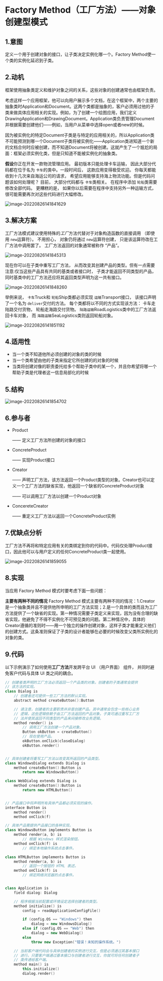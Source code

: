 #  Factory Method（工厂方法）——对象创建型模式

## 1.意图

定义一个用于创建对象的接口，让子类决定实例化哪一个。Factory Method使一个类的实例化延迟到子类。

## 2.动机

框架使用抽象类定义和维护对象之间的关系，这些对象的创建通常也由框架负责。

考虑这样一个应用框架，他可以向用户展示多个文档，在这个框架中，两个主要的抽象类时Application和Document。这两个类都是抽象的，客户必须用过他的子类来做具体应用相关的实现。例如，为了创建一个绘图应用，我们定义DrawingApplication和DrawingDocument。Application类负责管理Document并根据需要创建他们——例如，当用户从菜单中选择open或者new的时候。

因为被实例化的特定Document子类是与特定的应用相关的，所以Application类不可能预测到哪一个Document子类将被实例化——Application类进知道一个新的文档合何时应被创建，而不知道Document将被创建。这就产生了一个尴尬的局面：框架必须实例化类，但是只知道不能被实例化的抽象类。

**假设**你正在开发一款物流管理应用。 最初版本只能处理卡车运输， 因此大部分代码都在位于名为 `卡车`的类中。一段时间后， 这款应用变得极受欢迎。 你每天都能收到十几次来自海运公司的请求， 希望应用能够支持海上物流功能。但是代码问题该如何处理呢？ 目前， 大部分代码都与 `卡车`类相关。 在程序中添加 `轮船`类需要修改全部代码。 更糟糕的是， 如果你以后需要在程序中支持另外一种运输方式， 很可能需要再次对这些代码进行大幅修改。

![image-20220826141841629](https://typora-imagehost-1308499275.cos.ap-shanghai.myqcloud.com/2022-8/202208261418692.png)

## 3.解决方案

工厂方法模式建议使用特殊的*工厂*方法代替对于对象构造函数的直接调用 （即使用 `new`运算符）。 不用担心， 对象仍将通过 `new`运算符创建， 只是该运算符改在工厂方法中调用罢了。 工厂方法返回的对象通常被称作 “产品”。

![image-20220826141845313](https://typora-imagehost-1308499275.cos.ap-shanghai.myqcloud.com/2022-8/202208261418368.png)

 现在你可以在子类中重写工厂方法， 从而改变其创建产品的类型。但有一点需要注意:仅当这些产品具有共同的基类或者接口时， 子类才能返回不同类型的产品， 同时基类中的工厂方法还应将其返回类型声明为这一共有接口。

![image-20220826141848260](https://typora-imagehost-1308499275.cos.ap-shanghai.myqcloud.com/2022-8/202208261418322.png)

举例来说，  `卡车`Truck和 `轮船`Ship类都必须实现 `运输`Transport接口， 该接口声明了一个名为 `deliver`交付的方法。 每个类都将以不同的方式实现该方法： 卡车走陆路交付货物， 轮船走海路交付货物。  `陆路运输`Road­Logistics类中的工厂方法返回卡车对象， 而 `海路运输`Sea­Logistics类则返回轮船对象。

![image-20220826141851192](https://typora-imagehost-1308499275.cos.ap-shanghai.myqcloud.com/2022-8/202208261418296.png)

## 4.适用性

- 当一个类不知道他所必须创建的对象的类的时候
- 当一个类希望由他的子类来指定它所创建的的对象的时候
- 当类将创建对像的职责委托给多个帮助子类中的某一个，并且你希望将哪一个帮助子类是代理者这一信息局部化的时候

## 5.结构

![image-20220826141854702](https://typora-imagehost-1308499275.cos.ap-shanghai.myqcloud.com/2022-8/202208261418776.png)

## 6.参与者

- Product

  —— 定义工厂方法所创建的对象的接口

- ConcreteProduct

  —— 实现Product接口

- Creator

  —— 声明工厂方法，该方法返回一个Product类型的对象。Creator也可以定义一个工厂方法的缺省实现，他返回一个缺省的ConcreteProduct对象

  —— 可以调用工厂方法以创建一个Product对象

- ConcereteCreator

  —— 重定义工厂方法以返回一个ConcreteProduct实例

## 7.优缺点分析

工厂方法不再将和特定应用有关的类绑定到你的代码中。代码仅处理Product接口，因此他可以与用户定义的任何ConcreteProduct类一起使用。

![image-20220826141859055](https://typora-imagehost-1308499275.cos.ap-shanghai.myqcloud.com/2022-8/202208261418120.png)

## 8.实现

当应用 Factory Method 模式时要考虑下面一些问题：

**主要有两种不同的情况**   Factory Method 模式主要有两种不同的情况：1.Creator是一个抽象类并且不提供他所申明的工厂方法实现；2.是一个具体的类而且为工厂方法提供了一个缺省的实现。第一种情况需要子类定义来实现，因为没有合理的缺省实现，他避免了不得不实例化不可预见类的问题。第二种情况中，具体的Creator遵循的准则时——用一个独立的操作创建对象，这样子类才能重定义他们的创建方式。这条准则保证了子类的设计者能够在必要的时候改变父类所实例化的对象的类。

## 9.代码

以下示例演示了如何使用**工厂方法**开发跨平台 UI （用户界面） 组件， 并同时避免客户代码与具体 UI 类之间的耦合。

```c++
// 创建者类声明的工厂方法必须返回一个产品类的对象。创建者的子类通常会提供
// 该方法的实现。
class Dialog is
    // 创建者还可提供一些工厂方法的默认实现。
    abstract method createButton():Button

    // 请注意，创建者的主要职责并非是创建产品。其中通常会包含一些核心业务
    // 逻辑，这些逻辑依赖于由工厂方法返回的产品对象。子类可通过重写工厂方
    // 法并使其返回不同类型的产品来间接修改业务逻辑。
    method render() is
        // 调用工厂方法创建一个产品对象。
        Button okButton = createButton()
        // 现在使用产品。
        okButton.onClick(closeDialog)
        okButton.render()


// 具体创建者将重写工厂方法以改变其所返回的产品类型。
class WindowsDialog extends Dialog is
    method createButton():Button is
        return new WindowsButton()

class WebDialog extends Dialog is
    method createButton():Button is
        return new HTMLButton()


// 产品接口中将声明所有具体产品都必须实现的操作。
interface Button is
    method render()
    method onClick(f)

// 具体产品需提供产品接口的各种实现。
class WindowsButton implements Button is
    method render(a, b) is
        // 根据 Windows 样式渲染按钮。
    method onClick(f) is
        // 绑定本地操作系统点击事件。

class HTMLButton implements Button is
    method render(a, b) is
        // 返回一个按钮的 HTML 表述。
    method onClick(f) is
        // 绑定网络浏览器的点击事件。


class Application is
    field dialog: Dialog

    // 程序根据当前配置或环境设定选择创建者的类型。
    method initialize() is
        config = readApplicationConfigFile()

        if (config.OS == "Windows") then
            dialog = new WindowsDialog()
        else if (config.OS == "Web") then
            dialog = new WebDialog()
        else
            throw new Exception("错误！未知的操作系统。")

    // 当前客户端代码会与具体创建者的实例进行交互，但是必须通过其基本接口
    // 进行。只要客户端通过基本接口与创建者进行交互，你就可将任何创建者子
    // 类传递给客户端。
    method main() is
        this.initialize()
        dialog.render()
```

